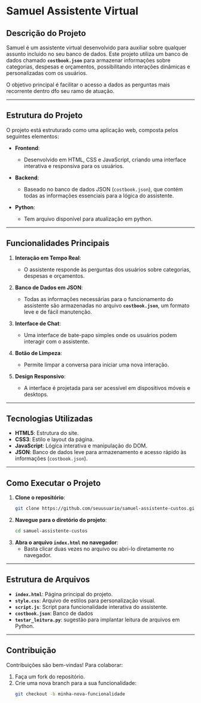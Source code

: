 # Samuel Assistente Virtual

## Descrição do Projeto

Samuel é um assistente virtual desenvolvido para auxiliar sobre qualquer assunto incluido no seu banco de dados. Este projeto utiliza um banco de dados chamado **`costbook.json`** para armazenar informações sobre categorias, despesas e orçamentos, possibilitando interações dinâmicas e personalizadas com os usuários.

O objetivo principal é facilitar o acesso a dados as perguntas mais recorrente dentro dfo seu ramo de atuação.

---

## Estrutura do Projeto

O projeto está estruturado como uma aplicação web, composta pelos seguintes elementos:

- **Frontend**:
  - Desenvolvido em HTML, CSS e JavaScript, criando uma interface interativa e responsiva para os usuários.
  
- **Backend**:
  - Baseado no banco de dados JSON (`costbook.json`), que contém todas as informações essenciais para a lógica do assistente.

- **Python**:
  - Tem arquivo disponível para atualização em python.

---

## Funcionalidades Principais

1. **Interação em Tempo Real**:
   - O assistente responde às perguntas dos usuários sobre categorias, despesas e orçamentos.

2. **Banco de Dados em JSON**:
   - Todas as informações necessárias para o funcionamento do assistente são armazenadas no arquivo **`costbook.json`**, um formato leve e de fácil manutenção.

3. **Interface de Chat**:
   - Uma interface de bate-papo simples onde os usuários podem interagir com o assistente.

4. **Botão de Limpeza**:
   - Permite limpar a conversa para iniciar uma nova interação.

5. **Design Responsivo**:
   - A interface é projetada para ser acessível em dispositivos móveis e desktops.

---

## Tecnologias Utilizadas

- **HTML5**: Estrutura do site.
- **CSS3**: Estilo e layout da página.
- **JavaScript**: Lógica interativa e manipulação do DOM.
- **JSON**: Banco de dados leve para armazenamento e acesso rápido às informações (`costbook.json`).

---

## Como Executar o Projeto

1. **Clone o repositório**:
   ```bash
   git clone https://github.com/seuusuario/samuel-assistente-custos.git
   ```
2. **Navegue para o diretório do projeto**:
   ```bash
   cd samuel-assistente-custos
   ```
3. **Abra o arquivo `index.html` no navegador**:
   - Basta clicar duas vezes no arquivo ou abri-lo diretamente no navegador.

---

## Estrutura de Arquivos

- **`index.html`**: Página principal do projeto.
- **`style.css`**: Arquivo de estilos para personalização visual.
- **`script.js`**: Script para funcionalidade interativa do assistente.
- **`costbook.json`**: Banco de dados
- **`testar_leitura.py`**: sugestão para implantar leitura de arquivos em Python.
---

## Contribuição

Contribuições são bem-vindas! Para colaborar:

1. Faça um fork do repositório.
2. Crie uma nova branch para a sua funcionalidade:
   ```bash
   git checkout -b minha-nova-funcionalidade
   ```


